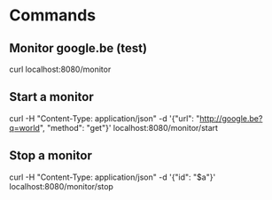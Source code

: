 # Commands
## Monitor google.be (test)
curl localhost:8080/monitor

## Start a monitor
curl -H "Content-Type: application/json" -d '{"url": "http://google.be?q=world", "method": "get"}' localhost:8080/monitor/start

## Stop a monitor
curl -H "Content-Type: application/json" -d '{"id": "$a"}' localhost:8080/monitor/stop